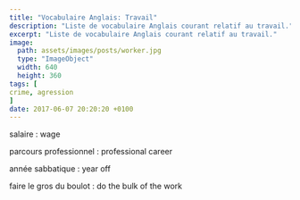 ```yaml
---
title: "Vocabulaire Anglais: Travail"
description: "Liste de vocabulaire Anglais courant relatif au travail."
excerpt: "Liste de vocabulaire Anglais courant relatif au travail."
image:
  path: assets/images/posts/worker.jpg
  type: "ImageObject"
  width: 640
  height: 360
tags: [
crime, agression
]
date: 2017-06-07 20:20:20 +0100
---
```


salaire
: wage

parcours professionnel
: professional career

année sabbatique
: year off

faire le gros du boulot
: do the bulk of the work
